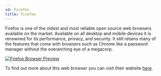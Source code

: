 ```yaml
---
id: Firefox
title: Firefox
---
```


Firefox is one of the oldest and most reliable open source web browsers available on the market. Available on all desktop and mobile devices it is renowned for its performance, privacy, and security. It still retains many of the features that come with browsers such as Chrome like a password manager without the overarching eye of a megacorp.

[<img alt="Firefox Browser Preview" src="/img/Firefox.png" />](https://www.mozilla.org/en-US/)

To find out more about this web browser you can visit their website [here](https://www.mozilla.org/en-US/).

